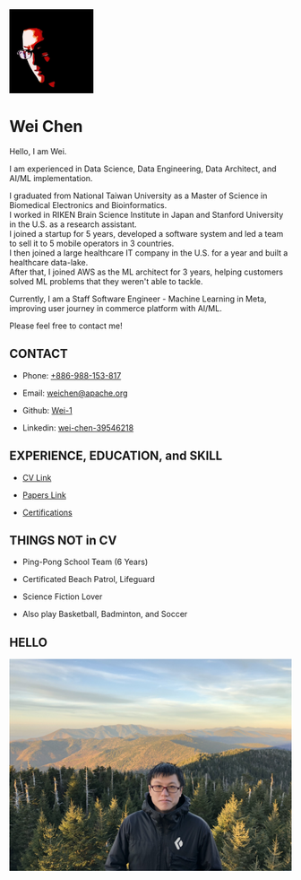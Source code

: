<img src="asset/me.jpg" width="150px"/>


# Wei Chen

Hello, I am Wei.

I am experienced in Data Science, Data Engineering, Data Architect, and AI/ML implementation.

I graduated from National Taiwan University as a Master of Science in Biomedical Electronics and Bioinformatics.
<br/>
I worked in RIKEN Brain Science Institute in Japan and Stanford University in the U.S. as a research assistant.
<br/>
I joined a startup for 5 years, developed a software system and led a team to sell it to 5 mobile operators in 3 countries.
<br/>
I then joined a large healthcare IT company in the U.S. for a year and built a healthcare data-lake.
<br/>
After that, I joined AWS as the ML architect for 3 years, helping customers solved ML problems that they weren't able to tackle.

Currently, I am a Staff Software Engineer - Machine Learning in Meta, improving user journey in commerce platform with AI/ML.

Please feel free to contact me!


## CONTACT

 - Phone: [+886-988-153-817](tel:886-988-153-817)

 - Email: [weichen@apache.org](mailto://weichen@apache.org)

 - Github: [Wei-1](https://github.com/Wei-1)
 
 - Linkedin: [wei-chen-39546218](https://www.linkedin.com/in/wei-chen-39546218/)


## EXPERIENCE, EDUCATION, and SKILL

 - [CV Link](CV.pdf)

 - [Papers Link](https://github.com/Wei-1/Wei-1.github.io/blob/master/PAPERS.md)
 
 - [Certifications](https://github.com/Wei-1/Wei-1.github.io/tree/master/certification)


## THINGS NOT in CV

 - Ping-Pong School Team (6 Years)

 - Certificated Beach Patrol, Lifeguard

 - Science Fiction Lover

 - Also play Basketball, Badminton, and Soccer


## HELLO

<img src="asset/me2.jpeg"/>
<!---
Photo Credit to Raja Panakati, my colleague in ChangeHealthcare
Great Smoky Mountain - 2018-11-03
-->
